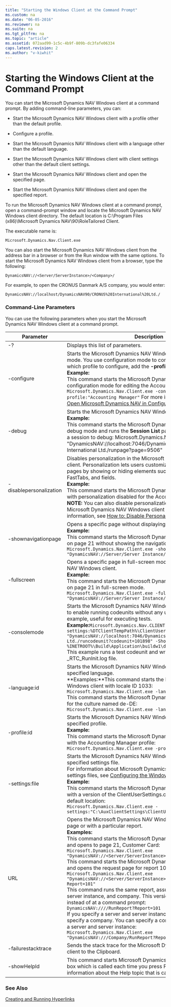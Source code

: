 ```yaml
---
title: "Starting the Windows Client at the Command Prompt"
ms.custom: na
ms.date: "06-05-2016"
ms.reviewer: na
ms.suite: na
ms.tgt_pltfrm: na
ms.topic: "article"
ms.assetid: 072aad99-1c5c-4b9f-809b-dc3fafe06334
caps.latest.revision: 2
ms.author: "v-kiwhit"
---
```

# Starting the Windows Client at the Command Prompt
You can start the Microsoft Dynamics NAV Windows client at a command prompt. By adding command-line parameters, you can:

* Start the Microsoft Dynamics NAV Windows client with a profile other than the default profile.

* Configure a profile.

* Start the Microsoft Dynamics NAV Windows client with a language other than the default language.

* Start the Microsoft Dynamics NAV Windows client with client settings other than the default client settings.

* Start the Microsoft Dynamics NAV Windows client and open the specified page.

* Start the Microsoft Dynamics NAV Windows client and open the specified report.

To run the Microsoft Dynamics NAV Windows client at a command prompt, open a command-prompt window and locate the Microsoft Dynamics NAV Windows client directory. The default location is C:\Program Files (x86)\Microsoft Dynamics NAV\90\RoleTailored Client.

The executable name is:
```
Microsoft.Dynamics.Nav.Client.exe
```
You can also start the Microsoft Dynamics NAV Windows client from the address bar in a browser or from the Run window with the same options. To start the Microsoft Dynamics NAV Windows client from a browser, type the following:

```
DynamicsNAV://<Server/ServerInstance>/<Company>/
```
For example, to open the CRONUS Danmark A/S company, you would enter:

```
DynamicsNAV://localhost/DynamicsNAV90/CRONUS%20International%20Ltd./
```
### Command-Line Parameters
You can use the following parameters when you start the Microsoft Dynamics NAV Windows client at a command prompt.



Parameter  |Description  
---------|---------
-?     |       Displays this list of parameters.  
-configure     | Starts the Microsoft Dynamics NAV Windows client in configuration mode. You use configuration mode to configure a profile. To specify which profile to configure, add the **-profile** parameter.<br/>**Example:**<br/>This command starts the Microsoft Dynamics NAV Windows client in configuration mode for editing the Accounting Manager profile: `Microsoft.Dynamics.Nav.Client.exe -configure -profile:"Accounting Manager"` For more information, see [How to: Open Microsoft Dynamics NAV in Configuration Mode](../SetupAndAdministration/how-to-open-microsoft-dynamics-nav-in-configuration-mode.md).       
-debug     |Starts the Microsoft Dynamics NAV Windows client in debug mode.<br/>**Example:**<br/>This command starts the Microsoft Dynamics NAV Windows client in debug mode and runs the **Session List** page so that you can select a session to debug: Microsoft.Dynamics.Nav.Client.exe –debug "DynamicsNAV://localhost:7046/DynamicsNAV90 /CRONUS International Ltd./runpage?page=9506"         
-disablepersonalization     |Disables personalization in the Microsoft Dynamics NAV Windows client. Personalization lets users customize their Role Center and pages by showing or hiding elements such as actions, FactBoxes, FastTabs, and fields.<br/>**Example:**<br/>This command starts the Microsoft Dynamics NAV Windows client with personalization disabled for the Accounting Manager profile: <br/>**NOTE:** You can also disable personalization for users based on their Microsoft Dynamics NAV Windows client profile. For more information, see [How to: Disable Personalization](../SetupAndAdministration/how-to-disable-personalization.md).         
-shownavigationpage     |Opens a specific page without displaying the navigation page.<br/>**Example:**<br/>This command starts the Microsoft Dynamics NAV Windows client on page 21 without showing the navigation page.<br/>`Microsoft.Dynamics.Nav.Client.exe -shownavigationpage:0 "DynamicsNAV://Server/Server Instance/Company/RunPage?Page=21"`      
-fullscreen     |Opens a specific page in full-screen mode in Microsoft Dynamics NAV Windows client.<br/>**Example:**<br/>This command starts the Microsoft Dynamics NAV Windows client on page 21 in full-screen mode.<br/>`Microsoft.Dynamics.Nav.Client.exe -fullscreen "DynamicsNAV://Server/Server Instance/Company/RunPage?Page=21"`  
-consolemode     |Starts the Microsoft Dynamics NAV Windows client in console mode to enable running codeunits without any user interface. This is, for example, useful for executing tests.<br/>**Example:**`Microsoft.Dynamics.Nav.CLIENT.exe -consolemode -settings:%DTClientTempPath%\ClientUserSettings.config "DynamicsNAV://localhost:7046/DynamicsNav/CRONUS International Ltd./runcodeunit?codeunit=101898" -ShowNavigationPage:0 > %INETROOT%\Build\Application\buildw1\databases\_RTC_RunInit.log`<br/>This example runs a test codeunit and writes the result to the _RTC_RunInit.log file.         
-language:id     |Starts the Microsoft Dynamics NAV Windows client with the specified language.<br/>**Examples:**This command starts the Microsoft Dynamics NAV Windows client with locale ID 1033:<br/>`Microsoft.Dynamics.Nav.Client.exe -language:1033`<br/>This command starts the Microsoft Dynamics NAV Windows client for the culture named de-DE:<br/>`Microsoft.Dynamics.Nav.Client.exe -language:de-DE`         
-profile:id     |Starts the Microsoft Dynamics NAV Windows client with the specified profile.<br/>**Example:**<br/>This command starts the Microsoft Dynamics NAV Windows client with the Accounting Manager profile:<br/>`Microsoft.Dynamics.Nav.Client.exe -profile:"Accounting Manager"`        
-settings:file    |Starts the Microsoft Dynamics NAV Windows client with the specified settings file.<br/>For information about Microsoft Dynamics NAV Windows client settings files, see [Configuring the Windows Client](Configuring%20the%20Windows%20Client.md).<br/>**Example:**<br/>This command starts the Microsoft Dynamics NAV Windows client with a version of the ClientUserSettings.config file that is not at the default location:<br/>`Microsoft.Dynamics.Nav.Client.exe -settings:"C:\AuxClientSettings\ClientUserSettings.config" `        
URL    |Opens the Microsoft Dynamics NAV Windows client to a particular page or with a particular report.<br/>**Examples:**<br/>This command starts the Microsoft Dynamics NAV Windows client and opens to page 21, Customer Card:<br/>`Microsoft.Dynamics.Nav.Client.exe "DynamicsNAV://<Server/ServerInstance>/Company/RunPage?Page=21"`<br/>This command starts the Microsoft Dynamics NAV Windows client and opens the request page for report 101, Customer List:<br/>`Microsoft.Dynamics.Nav.Client.exe "DynamicsNAV://<Server/ServerInstance>/Company/RunReport?Report=101"`<br/>This command runs the same report, assuming the default server, server instance, and company. This version runs from a browser instead of at a command prompt:<br/>`DynamicsNAV:////RunReport?Report=101`<br/>If you specify a server and server instance, then you must also specify a company. You can specify a company without specifying a server and server instance:<br/>`Microsoft.Dynamics.Nav.Client.exe "DynamicsNAV:///Company/RunReport?Report=101"`         
-failurestacktrace    |Sends the stack trace for the Microsoft Dynamics NAV Windows client to the Clipboard.         
-showHelpId    |This command starts Microsoft Dynamics NAV and enables a dialog box which is called each time you press F1. This dialog box displays information about the Help topic that is called from the current page.         

### See Also
[Creating and Running Hyperlinks](Creating%20and%20Running%20Hyperlinks.md)

